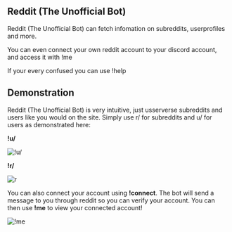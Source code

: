 ## Reddit (The Unofficial Bot)
Reddit (The Unofficial Bot) can fetch infomation on subreddits, userprofiles and more.

You can even connect your own reddit account to your discord account, and access it with !me

If your every confused you can use !help
## Demonstration
Reddit (The Unofficial Bot) is very intuitive, just usserverse subreddits and users like you would on the site. Simply use r/ for subreddits and u/ for users as demonstrated here:

**!u/**

![!u/](https://raw.githubusercontent.com/BWACpro/Reddit/master/assets/u.png)

**!r/**

![r](https://raw.githubusercontent.com/BWACpro/Reddit/master/assets/r.png)

You can also connect your account using **!connect**. The bot will send a message to you through reddit so you can verify your account. You can then use **!me** to view your connected account!

![!me](https://raw.githubusercontent.com/BWACpro/Reddit/master/assets/!me.png)
